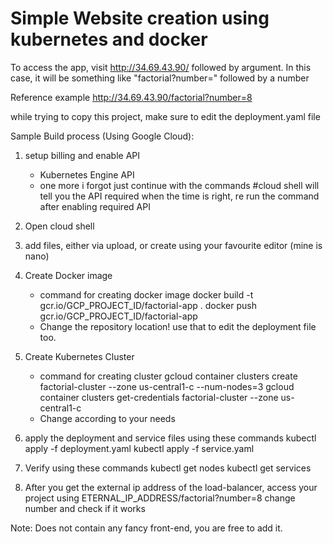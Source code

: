 # Simple Website creation using kubernetes and docker

To access the app, visit http://34.69.43.90/    followed by argument. In this case, it will be something like "factorial?number=" followed by a number

Reference example
http://34.69.43.90/factorial?number=8


while trying to copy this project, make sure to edit the deployment.yaml file

Sample Build process (Using Google Cloud):
1. setup billing and enable API
   - Kubernetes Engine API
   - one more i forgot just continue with the commands   #cloud shell will tell you the API required when the time is right, re run the command after enabling required API
2. Open cloud shell
3. add files, either via upload, or create using your favourite editor (mine is nano)
4. Create Docker image
    - command for creating docker image
        docker build -t gcr.io/GCP_PROJECT_ID/factorial-app .
        docker push gcr.io/GCP_PROJECT_ID/factorial-app
    - Change the repository location! use that to edit the deployment file too.
5. Create Kubernetes Cluster
    - command for creating cluster
      gcloud container clusters create factorial-cluster --zone us-central1-c --num-nodes=3
      gcloud container clusters get-credentials factorial-cluster --zone us-central1-c
    - Change according to your needs

7. apply the deployment and service files using these commands
    kubectl apply -f deployment.yaml
    kubectl apply -f service.yaml
8. Verify using these commands
    kubectl get nodes
    kubectl get services
9. After you get the external ip address of the load-balancer, access your project using
    ETERNAL_IP_ADDRESS/factorial?number=8
   change number and check if it works

Note: Does not contain any fancy front-end, you are free to add it.
